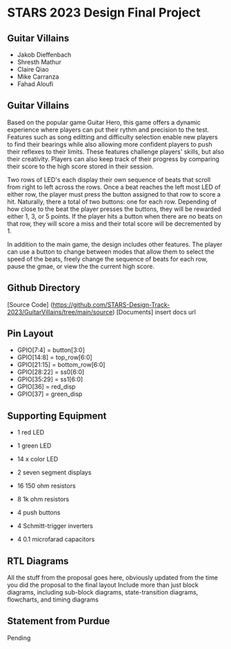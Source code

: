 # STARS 2023 Design Final Project

## Guitar Villains
* Jakob Dieffenbach
* Shresth Mathur
* Claire Qiao
* Mike Carranza
* Fahad Aloufi

## Guitar Villains
Based on the popular game Guitar Hero, this game offers a dynamic experience where players can put their rythm and precision to the test. Features such as song editting and difficulty selection enable new players to find their bearings while also allowing more confident players to push their reflexes to their limits. These features challenge players' skills, but also their creativity. Players can also keep track of their progress by comparing their score to the high score stored in their session. 

Two rows of LED's each display their own sequence of beats that scroll from right to left across the rows. Once a beat reaches the left most LED of either row, the player must press the button assigned to that row to score a hit. Naturally, there a total of two buttons: one for each row. Depending of how close to the beat the player presses the buttons, they will be rewarded either 1, 3, or 5 points. If the player hits a button when there are no beats on that row, they will score a miss and their total score will be decremented by 1. 

In addition to the main game, the design includes other features. The player can use a button to change between modes that allow them to select the speed of the beats, freely change the sequence of beats for each row, pause the gmae, or view the the current high score.

## Github Directory
[Source Code] (https://github.com/STARS-Design-Track-2023/GuitarVillains/tree/main/source)
[Documents] insert docs url


## Pin Layout
- GPIO[7:4] = button[3:0]
- GPIO[14:8] = top_row[6:0]
- GPIO[21:15] = bottom_row[6:0]
- GPIO[28:22] = ss0[6:0]
- GPIO[35:29] = ss1[6:0]
- GPIO[36] = red_disp
- GPIO[37] = green_disp

## Supporting Equipment
- 1 red LED
- 1 green LED
- 14 x color LED
- 2 seven segment displays

- 16 150 ohm resistors
- 8 1k ohm resistors

- 4 push buttons

- 4 Schmitt-trigger inverters
- 4 0.1 microfarad capacitors


## RTL Diagrams
All the stuff from the proposal goes here, obviously updated from the time you did the proposal to the final layout
Include more than just block diagrams, including sub-block diagrams, state-transition diagrams, flowcharts, and timing diagrams

## Statement from Purdue
Pending
